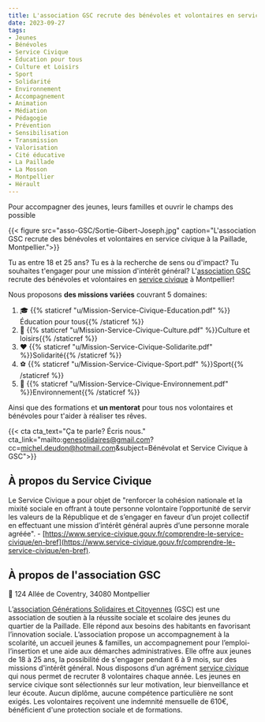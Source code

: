 ```yaml
---
title: L'association GSC recrute des bénévoles et volontaires en service civique
date: 2023-09-27
tags:
- Jeunes
- Bénévoles
- Service Civique
- Éducation pour tous
- Culture et Loisirs
- Sport
- Solidarité
- Environnement
- Accompagnement
- Animation
- Médiation
- Pédagogie
- Prévention
- Sensibilisation
- Transmission
- Valorisation
- Cité éducative
- La Paillade
- La Mosson
- Montpellier
- Hérault
---
```


Pour accompagner des jeunes, leurs familles et ouvrir le champs des possible

<!--more-->

{{< figure src="asso-GSC/Sortie-Gibert-Joseph.jpg" caption="L'association GSC recrute des bénévoles et volontaires en service civique à la Paillade, Montpellier.">}}

Tu as entre 18 et 25 ans? Tu es à la recherche de sens ou d'impact? Tu souhaites t'engager pour une mission d'intérêt général? L'[association GSC](https://www.helloasso.com/associations/generations-solidaires-et-citoyennes) recrute des bénévoles et volontaires en [service civique](https://www.service-civique.gouv.fr/) à Montpellier!

Nous proposons <b>des missions variées</b> couvrant 5 domaines: 
1. 🎓 {{% staticref "u/Mission-Service-Civique-Education.pdf" %}}Éducation pour tous{{% /staticref %}}
2. 🎥 {{% staticref "u/Mission-Service-Civique-Culture.pdf" %}}Culture et loisirs{{% /staticref %}}
3. ❤ {{% staticref "u/Mission-Service-Civique-Solidarite.pdf" %}}Solidarité{{% /staticref %}}
4. ⚽ {{% staticref "u/Mission-Service-Civique-Sport.pdf" %}}Sport{{% /staticref %}}
5. 🌱 {{% staticref "u/Mission-Service-Civique-Environnement.pdf" %}}Environnement{{% /staticref %}}

Ainsi que des formations et <b>un mentorat</b> pour tous nos volontaires et bénévoles pour t'aider à réaliser tes rêves.

{{< cta cta_text="Ça te parle? Écris nous." cta_link="mailto:genesolidaires@gmail.com?cc=michel.deudon@hotmail.com&subject=Bénévolat et Service Civique à GSC">}}

## À propos du Service Civique

Le Service Civique a pour objet de "renforcer la cohésion nationale et la mixité sociale en offrant à toute personne volontaire l’opportunité de servir les valeurs de la République et de s’engager en faveur d’un projet collectif en effectuant une mission d’intérêt général auprès d’une personne morale agréée". - [https://www.service-civique.gouv.fr/comprendre-le-service-civique/en-bref](https://www.service-civique.gouv.fr/comprendre-le-service-civique/en-bref).

## À propos de l'association GSC

📍 124 Allée de Coventry, 34080 Montpellier

L’[association Générations Solidaires et Citoyennes](https://www.helloasso.com/associations/generations-solidaires-et-citoyennes) (GSC) est une association de soutien à la réussite sociale et scolaire des jeunes du quartier de la Paillade. Elle répond aux besoins des habitants en favorisant l’innovation sociale. L’association propose un accompagnement à la scolarité, un accueil jeunes & familles, un accompagnement pour l’emploi-l’insertion et une aide aux démarches administratives. Elle offre aux jeunes de 18 à 25 ans, la possibilité de s'engager pendant 6 à 9 mois, sur des missions d'intérêt général. Nous disposons d’un agrément [service civique](https://www.service-civique.gouv.fr/) qui nous permet de recruter 8 volontaires chaque année. Les jeunes en service civique sont sélectionnés sur leur motivation, leur bienveillance et leur écoute. Aucun diplôme, aucune compétence particulière ne sont exigés. Les volontaires reçoivent une indemnité mensuelle de 610€, bénéficient d'une protection sociale et de formations.